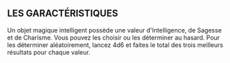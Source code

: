 ## LES GARACTÉRISTIQUES


Un objet magique intelligent possède une valeur
d'Intelligence, de Sagesse et de Charisme. Vous pouvez les
choisir ou les déterminer au hasard. Pour les déterminer
aléatoirement, lancez 4d6 et faites le total des trois meilleurs
résultats pour chaque valeur.

